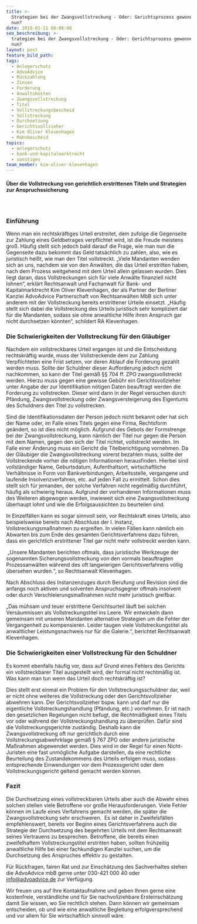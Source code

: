 ```yaml
---
title: >-
  Strategien bei der Zwangsvollstreckung - Oder: Gerichtsprozess gewonnen, was
  nun?
date: 2019-01-21 00:00:00
seo_beschreibung: >-
  trategien bei der Zwangsvollstreckung - Oder: Gerichtsprozess gewonnen, was
  nun?
layout: post
feature_bild_path:
tags:
  - Anlegerschutz
  - AdvoAdvice
  - Rückzahlung
  - Zinsen
  - Forderung
  - Anwaltskosten
  - Zwangsvollstreckung
  - Titel
  - Vollstreckungsbescheid
  - Vollstreckung
  - Durchsetzung
  - Gerichtsvollzieher
  - Kim Oliver Klevenhagen
  - Mahnbescheid
topics:
  - anlegerschutz
  - bank-und-kapitalmarktrecht
  - sonstiges
team_member: kim-oliver-klevenhagen
---
```


#### &Uuml;ber die Vollstreckung von gerichtlich erstrittenen Titeln und Strategien zur Anspruchssicherung

### &nbsp;

### Einf&uuml;hrung

Wenn man ein rechtskr&auml;ftiges Urteil erstreitet, dem zufolge die Gegenseite zur Zahlung eines Geldbetrages verpflichtet wird, ist die Freude meistens gro&szlig;. H&auml;ufig stellt sich jedoch bald darauf die Frage, wie man nun die Gegenseite dazu bekommt das Geld tats&auml;chlich zu zahlen, also, wie es juristisch hei&szlig;t, wie man den Titel vollstreckt. „Viele Mandanten wenden sich an uns, nachdem sie von den Anw&auml;lten, die das Urteil erstritten haben, nach dem Prozess weitgehend mit dem Urteil allein gelassen wurden. Dies liegt daran, dass Vollstreckungen sich f&uuml;r viele Anw&auml;lte finanziell nicht lohnen“, erkl&auml;rt Rechtsanwalt und Fachanwalt f&uuml;r Bank- und Kapitalmarktrecht Kim Oliver Klevenhagen, der als Partner der Berliner Kanzlei AdvoAdvice Partnerschaft von Rechtsanw&auml;lten MbB sich unter anderem mit der Vollstreckung bereits erstrittener Urteile einsetzt. „H&auml;ufig stellt sich dabei die Vollstreckung des Urteils juristisch sehr kompliziert dar f&uuml;r die Mandanten, sodass sie ohne anwaltliche Hilfe ihren Anspruch gar nicht durchsetzen k&ouml;nnten“, schildert RA Klevenhagen.

### Die Schwierigkeiten der Vollstreckung f&uuml;r den Gl&auml;ubiger

Nachdem ein vollstreckbares Urteil ergangen ist und die Entscheidung rechtskr&auml;ftig wurde, muss der Vollstreckende dem zur Zahlung Verpflichteten eine Frist setzen, vor deren Ablauf die Forderung gezahlt werden muss. Sollte der Schuldner dieser Aufforderung jedoch nicht nachkommen, so kann der Titel gem&auml;&szlig; &sect;&sect; 704 ff. ZPO zwangsvollstreckt werden. Hierzu muss gegen eine gewisse Geb&uuml;hr ein Gerichtsvollzieher unter Angabe der zur Identifikation n&ouml;tigen Daten beauftragt werden die Forderung zu vollstrecken. Dieser wird dann in der Regel versuchen durch Pf&auml;ndung, Zwangsvollstreckung oder Zwangsversteigerung des Eigentums des Schuldners den Titel zu vollstrecken.

Sind die Identifikationsdaten der Person jedoch nicht bekannt oder hat sich der Name oder, im Falle eines Titels gegen eine Firma, Rechtsform ge&auml;ndert, so ist dies nicht m&ouml;glich. Aufgrund des Gebots der Formstrenge bei der Zwangsvollstreckung, kann n&auml;mlich der Titel nur gegen die Person mit dem Namen, gegen den sich der Titel richtet, vollstreckt werden. Im Falle einer &Auml;nderung muss ein Gericht die Titelberichtigung vornehmen. Da der Gl&auml;ubiger die Zwangsvollstreckung vorerst bezahlen muss, sollte der Vollstreckende vorher die n&ouml;tigen Informationen herausfinden. Hierbei sind vollst&auml;ndiger Name, Geburtsdatum, Aufenthaltsort, wirtschaftliche Verh&auml;ltnisse in Form von Bankverbindungen, Arbeitsstelle, vergangene und laufende Insolvenzverfahren, etc. auf jeden Fall zu ermittelt. Schon dies stellt sich f&uuml;r jemanden, der solche Verfahren nicht regelm&auml;&szlig;ig durchf&uuml;hrt, h&auml;ufig als schwierig heraus. Aufgrund der vorhandenen Informationen muss des Weiteren abgewogen werden, inwieweit sich eine Zwangsvollstreckung &uuml;berhaupt lohnt und wie die Erfolgsaussichten zu beurteilen sind.

In Einzelf&auml;llen kann es sogar sinnvoll sein, vor Rechtskraft eines Urteils, also beispielsweise bereits nach Abschluss der I. Instanz,&nbsp; Vollstreckungsma&szlig;nahmen zu ergreifen. In vielen F&auml;llen kann n&auml;mlich ein Abwarten bis zum Ende des gesamten Gerichtsverfahrens dazu f&uuml;hren, dass ein gerichtlich erstrittener Titel gar nicht mehr vollstreckt werden kann.

&nbsp;„Unsere Mandanten berichten oftmals, dass juristische Werkzeuge der sogenannten Sicherungsvollstreckung von den vormals beauftragten Prozessanw&auml;lten w&auml;hrend des oft langwierigen Gerichtsverfahrens v&ouml;llig &uuml;bersehen wurden.“, so Rechtsanwalt Klevenhagen.

Nach Abschluss des Instanzenzuges durch Berufung und Revision sind die anfangs noch aktiven und solventen Anspruchsgegner oftmals insolvent oder durch Verschleierungsma&szlig;nahmen nicht mehr juristisch greifbar.

„Das m&uuml;hsam und teuer erstrittene Gerichtsurteil l&auml;uft bei solchen Vers&auml;umnissen als Vollstreckungstitel ins Leere. Wir entwickeln dann gemeinsam mit unseren Mandanten alternative Strategien um die Fehler der Vergangenheit zu kompensieren. Leider taugen viele Vollstreckungstitel als anwaltlicher Leistungsnachweis nur f&uuml;r die Galerie.“, berichtet Rechtsanwalt Klevenhagen.&nbsp;

### Die Schwierigkeiten einer Vollstreckung f&uuml;r den Schuldner

Es kommt ebenfalls h&auml;ufig vor, dass auf Grund eines Fehlers des Gerichts ein vollstreckbarer Titel ausgestellt wird, der formal nicht rechtm&auml;&szlig;ig ist. Was kann man tun wenn das Urteil doch rechtskr&auml;ftig ist?

Dies stellt erst einmal ein Problem f&uuml;r den Vollstreckungsschuldner dar, weil er nicht ohne weiteres die Vollstreckung oder den Gerichtsvollzieher abwehren kann. Der Gerichtsvollzieher bspw. kann und darf nur die eigentliche Vollstreckungshandlung (Pf&auml;ndung, etc.) vornehmen. Er ist nach den gesetzlichen Regelungen nicht befugt, die Rechtm&auml;&szlig;igkeit eines Titels vor oder w&auml;hrend der Vollstreckungshandlung zu &uuml;berpr&uuml;fen. Daf&uuml;r sind die Vollstreckungsgerichte zust&auml;ndig. Deshalb kann die Zwangsvollstreckung oft nur gerichtlich durch eine Vollstreckungsabwehrklage gem&auml;&szlig; &sect; 767 ZPO oder andere juristische Ma&szlig;nahmen abgewendet werden. Dies wird in der Regel f&uuml;r einen Nicht-Juristen eine fast unm&ouml;gliche Aufgabe darstellen, da eine rechtliche Beurteilung des Zustandekommens des Urteils erfolgen muss, sodass entsprechende Einwendungen vor dem Prozessgericht oder dem Vollstreckungsgericht geltend gemacht werden k&ouml;nnen.

### Fazit

Die Durchsetzung eines vollstreckbaren Urteils aber auch die Abwehr eines solchen stellen viele Betroffene vor gro&szlig;e Herausforderungen. Viele Fehler k&ouml;nnen im Laufe eines Verfahrens gemacht werden, die sp&auml;ter die Zwangsvollstreckung sehr erschweren. &nbsp;Es ist daher in Zweifelsf&auml;llen empfehlenswert, bereits vor Beginn eines Gerichtsverfahrens auch die Strategie der Durchsetzung des begehrten Urteils mit dem Rechtsanwalt seines Vertrauens zu besprechen. Betroffene, die bereits einen zweifelhaftem Vollstreckungstitel erstritten haben, sollten fr&uuml;hzeitig anwaltliche Hilfe bei einer fachkundigen Kanzlei suchen, um die Durchsetzung des Anspruches effektiv zu gestalten.

F&uuml;r R&uuml;ckfragen, fairen Rat und zur Einsch&auml;tzung des Sachverhaltes stehen die AdvoAdvice mbB gerne unter 030-421 000 40 oder info@advoadvice.de zur Verf&uuml;gung.

Wir freuen uns auf Ihre Kontaktaufnahme und geben Ihnen gerne eine kostenfreie, verst&auml;ndliche und f&uuml;r Sie nachvollziehbare Ersteinsch&auml;tzung damit Sie wissen, wo Sie rechtlich stehen. Dann k&ouml;nnen wir gemeinsam entscheiden, ob und wie eine anwaltliche Begleitung erfolgversprechend und vor allem f&uuml;r Sie wirtschaftlich sinnvoll w&auml;re.
